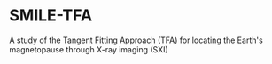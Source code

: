 # SMILE-TFA
A study of the Tangent Fitting Approach (TFA) for locating the Earth's magnetopause through X-ray imaging (SXI)
